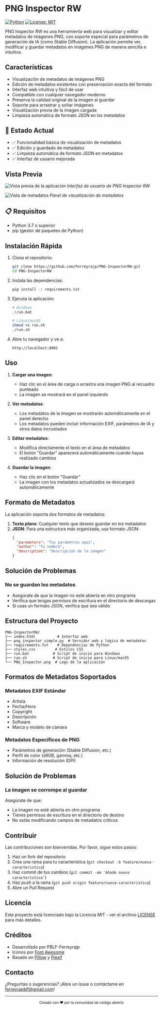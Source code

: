 # PNG Inspector RW

[![Python](https://img.shields.io/badge/python-3.7+-blue.svg)](https://www.python.org/downloads/)
[![License: MIT](https://img.shields.io/badge/License-MIT-yellow.svg)](https://opensource.org/licenses/MIT)

PNG Inspector RW es una herramienta web para visualizar y editar metadatos de imágenes PNG, con soporte especial para parámetros de generación de IA (como Stable Diffusion). La aplicación permite ver, modificar y guardar metadatos en imágenes PNG de manera sencilla e intuitiva.

## Características

- Visualización de metadatos de imágenes PNG
- Edición de metadatos existentes con preservación exacta del formato
- Interfaz web intuitiva y fácil de usar
- Compatible con cualquier navegador moderno
- Preserva la calidad original de la imagen al guardar
- Soporte para arrastrar y soltar imágenes
- Visualización previa de la imagen cargada
- Limpieza automática de formato JSON en los metadatos

## 🚀 Estado Actual

- ✅ Funcionalidad básica de visualización de metadatos
- ✅ Edición y guardado de metadatos
- ✅ Limpieza automática de formato JSON en metadatos
- ✅ Interfaz de usuario mejorada

## Vista Previa

![Vista previa de la aplicación](Screenshot.png)
*Interfaz de usuario de PNG Inspector RW*

![Vista de metadatos](Screenshot_1.png)
*Panel de visualización de metadatos*

## 📋 Requisitos

- Python 3.7 o superior
- pip (gestor de paquetes de Python)

## Instalación Rápida

1. Clona el repositorio:
   ```bash
   git clone https://github.com/Ferreyrajp/PNG-InspectorRW.git
   cd PNG-InspectorRW
   ```

2. Instala las dependencias:
   ```bash
   pip install -r requirements.txt
   ```

3. Ejecuta la aplicación:
   ```bash
   # Windows
   .\run.bat
   
   # Linux/macOS
   chmod +x run.sh
   ./run.sh
   ```

4. Abre tu navegador y ve a:
   ```
   http://localhost:8081
   ```

## Uso

1. **Cargar una imagen**:
   - Haz clic en el área de carga o arrastra una imagen PNG al recuadro punteado
   - La imagen se mostrará en el panel izquierdo

2. **Ver metadatos**:
   - Los metadatos de la imagen se mostrarán automáticamente en el panel derecho
   - Los metadatos pueden incluir información EXIF, parámetros de IA y otros datos incrustados

3. **Editar metadatos**:
   - Modifica directamente el texto en el área de metadatos
   - El botón "Guardar" aparecerá automáticamente cuando hayas realizado cambios

4. **Guardar la imagen**:
   - Haz clic en el botón "Guardar"
   - La imagen con los metadatos actualizados se descargará automáticamente

## Formato de Metadatos

La aplicación soporta dos formatos de metadatos:

1. **Texto plano**: Cualquier texto que desees guardar en los metadatos
2. **JSON**: Para una estructura más organizada, usa formato JSON:
   ```json
   {
     "parameters": "Tus parámetros aquí",
     "author": "Tu nombre",
     "description": "Descripción de la imagen"
   }
   ```

## Solución de Problemas

### No se guardan los metadatos
- Asegúrate de que la imagen no esté abierta en otro programa
- Verifica que tengas permisos de escritura en el directorio de descargas
- Si usas un formato JSON, verifica que sea válido

## Estructura del Proyecto

```
PNG-InspectorRW/
├── index.html          # Interfaz web
├── png_inspector_simple.py  # Servidor web y lógica de metadatos
├── requirements.txt    # Dependencias de Python
├── styles.css         # Estilos CSS
├── run.bat           # Script de inicio para Windows
├── run.sh            # Script de inicio para Linux/macOS
└── PNG_Inspector.png  # Logo de la aplicación
```

## Formatos de Metadatos Soportados

### Metadatos EXIF Estándar
- Artista
- Fecha/Hora
- Copyright
- Descripción
- Software
- Marca y modelo de cámara

### Metadatos Específicos de PNG
- Parámetros de generación (Stable Diffusion, etc.)
- Perfil de color (sRGB, gamma, etc.)
- Información de resolución (DPI)

## Solución de Problemas

### La imagen se corrompe al guardar
Asegúrate de que:
- La imagen no esté abierta en otro programa
- Tienes permisos de escritura en el directorio de destino
- No estás modificando campos de metadatos críticos

## Contribuir

Las contribuciones son bienvenidas. Por favor, sigue estos pasos:

1. Haz un fork del repositorio
2. Crea una rama para tu característica (`git checkout -b feature/nueva-caracteristica`)
3. Haz commit de tus cambios (`git commit -am 'Añade nueva característica'`)
4. Haz push a la rama (`git push origin feature/nueva-caracteristica`)
5. Abre un Pull Request

## Licencia

Este proyecto está licenciado bajo la Licencia MIT - ver el archivo [LICENSE](LICENSE) para más detalles.

## Créditos

- Desarrollado por PBLF-Ferreyrajp
- Iconos por [Font Awesome](https://fontawesome.com/)
- Basado en [Pillow](https://python-pillow.org/) y [Piexif](https://pypi.org/project/piexif/)

## Contacto

¿Preguntas o sugerencias? ¡Abre un issue o contáctame en [ferreyrapblf@gmail.com](ferreyrapblf@gmail.com)!

---

<div align="center">
  <sub>Creado con ❤️ por la comunidad de código abierto</sub>
</div>
